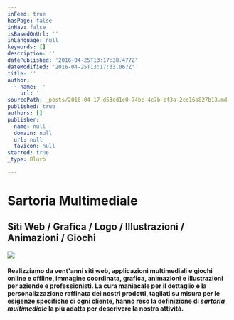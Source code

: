 ```yaml
---
inFeed: true
hasPage: false
inNav: false
isBasedOnUrl: ''
inLanguage: null
keywords: []
description: ''
datePublished: '2016-04-25T13:17:38.477Z'
dateModified: '2016-04-25T13:17:33.067Z'
title: ''
author:
  - name: ''
    url: ''
sourcePath: _posts/2016-04-17-d53ed1e0-74bc-4c7b-bf3a-2cc16a827b13.md
published: true
authors: []
publisher:
  name: null
  domain: null
  url: null
  favicon: null
starred: true
_type: Blurb

---
```

# Sartoria Multimediale

## Siti Web / Grafica / Logo / Illustrazioni / Animazioni / Giochi
![](https://the-grid-user-content.s3-us-west-2.amazonaws.com/30b7288f-c499-43ca-a7e1-ce3cb2433ff7.jpg)

#### Realizziamo da vent'anni **siti web**, **applicazioni multimediali** e **giochi** online e offline, **immagine coordinata**, **grafica**, **animazioni** e **illustrazioni** per aziende e professionisti. La cura maniacale per il dettaglio e la personalizzazione raffinata dei nostri prodotti, tagliati su misura per le esigenze specifiche di ogni cliente, hanno reso la definizione di _sartoria multimediale_ la più adatta per descrivere la nostra attività.